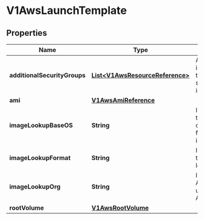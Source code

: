 # V1AwsLaunchTemplate

## Properties
Name | Type | Description | Notes
------------ | ------------- | ------------- | -------------
**additionalSecurityGroups** | [**List&lt;V1AwsResourceReference&gt;**](V1AwsResourceReference.md) | AdditionalSecurityGroups is an array of references to security groups that should be applied to the instances |  [optional]
**ami** | [**V1AwsAmiReference**](V1AwsAmiReference.md) |  |  [optional]
**imageLookupBaseOS** | **String** | ImageLookupBaseOS is the name of the base operating system to use for image lookup the AMI is not set |  [optional]
**imageLookupFormat** | **String** | ImageLookupFormat is the AMI naming format to look up the image |  [optional]
**imageLookupOrg** | **String** | ImageLookupOrg is the AWS Organization ID to use for image lookup if AMI is not set |  [optional]
**rootVolume** | [**V1AwsRootVolume**](V1AwsRootVolume.md) |  |  [optional]
